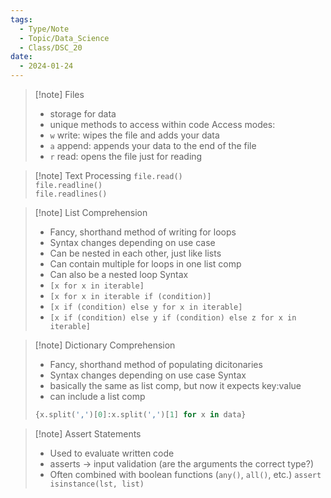 ```yaml
---
tags:
  - Type/Note
  - Topic/Data_Science
  - Class/DSC_20
date:
  - 2024-01-24
---
```


> [!note] Files
> - storage for data
> - unique methods to access within code
> Access modes:
> - `w` write: wipes the file and adds your data
> - `a` append: appends your data to the end of the file
> - `r` read: opens the file just for reading

> [!note] Text Processing
> `file.read()`  
> `file.readline()`  
> `file.readlines()`  

> [!note] List Comprehension
> - Fancy, shorthand method of writing for loops
> - Syntax changes depending on use case
> - Can be nested in each other, just like lists
> - Can contain multiple for loops in one list comp
> - Can also be a nested loop
> Syntax
> - `[x for x in iterable]`
> - `[x for x in iterable if (condition)]`
> - `[x if (condition) else y for x in iterable]`
> - `[x if (condition) else y if (condition) else z for x in iterable]`

> [!note] Dictionary Comprehension
> - Fancy, shorthand method of populating dicitonaries
> - Syntax changes depending on use case
> Syntax
> - basically the same as list comp, but now it expects key:value
> - can include a list comp
> ```Python
> {x.split(',')[0]:x.split(',')[1] for x in data}
> ```

> [!note] Assert Statements
> - Used to evaluate written code
> - asserts -> input validation (are the arguments the correct type?)
> - Often combined with boolean functions (`any()`, `all()`, etc.)
> `assert isinstance(lst, list)`